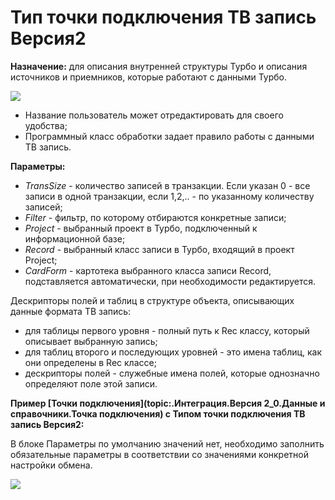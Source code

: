 ﻿---
Keywords: ТВ запись, TB Record
---



# Тип точки подключения ТВ запись Версия2

**Назначение:** для описания внутренней структуры Турбо и  описания источников и приемников, которые работают с данными Турбо.

![](topic:.AddFiles.Screenshot_11635.jpg)

* Название пользователь может отредактировать для своего удобства;
* Программный класс обработки задает правило работы с данными ТВ запись.


**Параметры:**

* *TransSize* - количество записей в транзакции. Если указан 0 - все записи в одной транзакции, если 1,2,.. - по указанному количеству записей;
* *Filter* - фильтр, по которому отбираются конкретные записи;
* *Project* - выбранный проект в Турбо, подключенный к информационной базе;
* *Record* - выбранный класс записи в Турбо, входящий в проект Project;
* *CardForm* - картотека выбранного класса записи Record, подставляется автоматически, при необходимости редактируется.

Дескрипторы полей и таблиц в структуре объекта, описывающих данные формата  ТВ запись:
* для таблицы первого уровня - полный путь к Rec классу, который описывает выбранную запись;
* для таблиц второго и последующих уровней - это имена таблиц, как они определены в Rec классе;
* дескрипторы полей - служебные имена полей, которые однозначно определяют поле этой записи.



**Пример [Точки подключения](topic:.Интеграция.Версия 2_0.Данные и справочники.Точка подключения) с Типом точки подключения  ТВ запись Версия2:**

В блоке Параметры  по умолчанию значений нет, необходимо заполнить обязательные параметры в соответствии со значениями конкретной настройки обмена.


![](topic:.AddFiles.Screenshot_12075.jpg)
